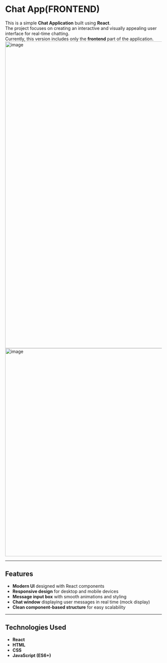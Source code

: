 # <b>Chat App(FRONTEND)</b> <br>

This is a simple <b>Chat Application</b> built using <b>React</b>. <br>
The project focuses on creating an interactive and visually appealing user interface for real-time chatting. <br>
Currently, this version includes only the <b>frontend</b> part of the application. <br>
<img width="1919" height="986" alt="image" src="https://github.com/user-attachments/assets/2dc4b10b-ce17-409f-b839-a06817d7faff" />
<img width="1140" height="669" alt="image" src="https://github.com/user-attachments/assets/96b94459-29a2-4153-a349-2a40515d3fed" />




---

## <b>Features</b> <br>
- <b>Modern UI</b> designed with React components <br>
- <b>Responsive design</b> for desktop and mobile devices <br>
- <b>Message input box</b> with smooth animations and styling <br>
- <b>Chat window</b> displaying user messages in real time (mock display) <br>
- <b>Clean component-based structure</b> for easy scalability <br>

---

## <b>Technologies Used</b> <br>
- <b>React</b> <br>
- <b>HTML</b> <br>
- <b>CSS</b> <br>
- <b>JavaScript (ES6+)</b> <br>
